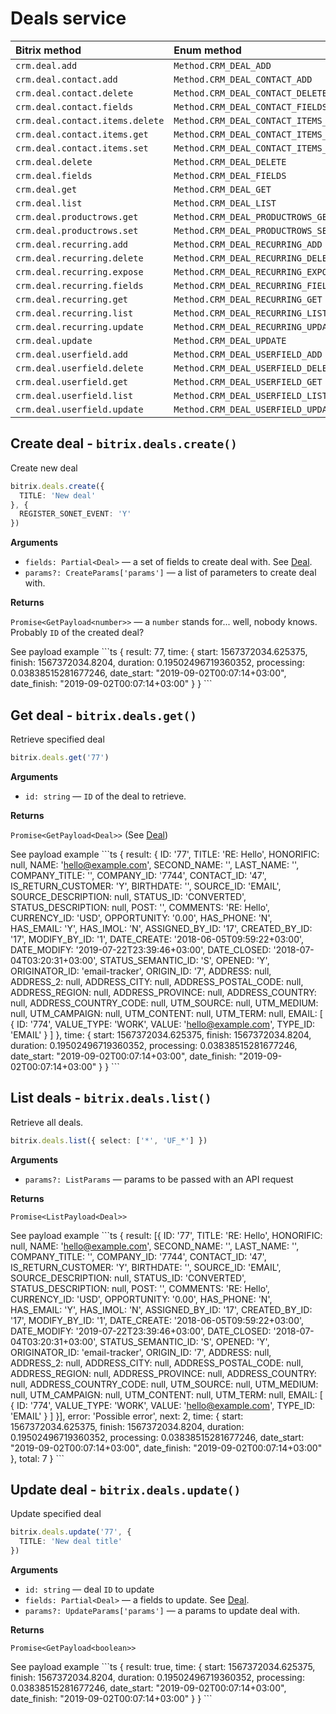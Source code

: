 # Deals service

| Bitrix method | Enum method | API |
| :--- | :--- | :--- |
| `crm.deal.add` | `Method.CRM_DEAL_ADD` | [`bitrix.deals.create()`](deals.md#create-deal---bitrixdealscreate) |
| `crm.deal.contact.add` | `Method.CRM_DEAL_CONTACT_ADD` |  |
| `crm.deal.contact.delete` | `Method.CRM_DEAL_CONTACT_DELETE` |  |
| `crm.deal.contact.fields` | `Method.CRM_DEAL_CONTACT_FIELDS` |  |
| `crm.deal.contact.items.delete` | `Method.CRM_DEAL_CONTACT_ITEMS_DELETE` |  |
| `crm.deal.contact.items.get` | `Method.CRM_DEAL_CONTACT_ITEMS_GET` |  |
| `crm.deal.contact.items.set` | `Method.CRM_DEAL_CONTACT_ITEMS_SET` |  |
| `crm.deal.delete` | `Method.CRM_DEAL_DELETE` |  |
| `crm.deal.fields` | `Method.CRM_DEAL_FIELDS` |  |
| `crm.deal.get` | `Method.CRM_DEAL_GET` | [`bitrix.deals.get()`](deals.md#get-deal---bitrixdealsget) |
| `crm.deal.list` | `Method.CRM_DEAL_LIST` | [`bitrix.deals.list()`](deals.md#list-deals---bitrixdealslist) |
| `crm.deal.productrows.get` | `Method.CRM_DEAL_PRODUCTROWS_GET` |  |
| `crm.deal.productrows.set` | `Method.CRM_DEAL_PRODUCTROWS_SET` |  |
| `crm.deal.recurring.add` | `Method.CRM_DEAL_RECURRING_ADD` |  |
| `crm.deal.recurring.delete` | `Method.CRM_DEAL_RECURRING_DELETE` |  |
| `crm.deal.recurring.expose` | `Method.CRM_DEAL_RECURRING_EXPOSE` |  |
| `crm.deal.recurring.fields` | `Method.CRM_DEAL_RECURRING_FIELDS` |  |
| `crm.deal.recurring.get` | `Method.CRM_DEAL_RECURRING_GET` |  |
| `crm.deal.recurring.list` | `Method.CRM_DEAL_RECURRING_LIST` |  |
| `crm.deal.recurring.update` | `Method.CRM_DEAL_RECURRING_UPDATE` |  |
| `crm.deal.update` | `Method.CRM_DEAL_UPDATE` | [`bitrix.deals.update()`](deals.md#update-deal---bitrixdealsupdate) |
| `crm.deal.userfield.add` | `Method.CRM_DEAL_USERFIELD_ADD` |  |
| `crm.deal.userfield.delete` | `Method.CRM_DEAL_USERFIELD_DELETE` |  |
| `crm.deal.userfield.get` | `Method.CRM_DEAL_USERFIELD_GET` |  |
| `crm.deal.userfield.list` | `Method.CRM_DEAL_USERFIELD_LIST` |  |
| `crm.deal.userfield.update` | `Method.CRM_DEAL_USERFIELD_UPDATE` |  |

## Create deal - `bitrix.deals.create()`

Create new deal

```typescript
bitrix.deals.create({
  TITLE: 'New deal'
}, {
  REGISTER_SONET_EVENT: 'Y'
})
```

**Arguments**

* `fields: Partial<Deal>` — a set of fields to create deal with. See [Deal](https://github.com/2BAD/bitrix/tree/b0db508dcebe77f486f7db833183f28de7de14db/source/services/deals/entities.ts).
* `params?: CreateParams['params']` — a list of parameters to create deal with.

**Returns**

`Promise<GetPayload<number>>` — a `number` stands for... well, nobody knows. Probably `ID` of the created deal?

See payload example \`\`\`ts { result: 77, time: { start: 1567372034.625375, finish: 1567372034.8204, duration: 0.19502496719360352, processing: 0.03838515281677246, date\_start: "2019-09-02T00:07:14+03:00", date\_finish: "2019-09-02T00:07:14+03:00" } } \`\`\`

## Get deal - `bitrix.deals.get()`

Retrieve specified deal

```typescript
bitrix.deals.get('77')
```

**Arguments**

* `id: string` — `ID` of the deal to retrieve.

**Returns**

`Promise<GetPayload<Deal>>` \(See [Deal](https://github.com/2BAD/bitrix/tree/b0db508dcebe77f486f7db833183f28de7de14db/source/services/deals/entities.ts)\)

See payload example \`\`\`ts { result: { ID: '77', TITLE: 'RE: Hello', HONORIFIC: null, NAME: 'hello@example.com', SECOND\_NAME: '', LAST\_NAME: '', COMPANY\_TITLE: '', COMPANY\_ID: '7744', CONTACT\_ID: '47', IS\_RETURN\_CUSTOMER: 'Y', BIRTHDATE: '', SOURCE\_ID: 'EMAIL', SOURCE\_DESCRIPTION: null, STATUS\_ID: 'CONVERTED', STATUS\_DESCRIPTION: null, POST: '', COMMENTS: 'RE: Hello', CURRENCY\_ID: 'USD', OPPORTUNITY: '0.00', HAS\_PHONE: 'N', HAS\_EMAIL: 'Y', HAS\_IMOL: 'N', ASSIGNED\_BY\_ID: '17', CREATED\_BY\_ID: '17', MODIFY\_BY\_ID: '1', DATE\_CREATE: '2018-06-05T09:59:22+03:00', DATE\_MODIFY: '2019-07-22T23:39:46+03:00', DATE\_CLOSED: '2018-07-04T03:20:31+03:00', STATUS\_SEMANTIC\_ID: 'S', OPENED: 'Y', ORIGINATOR\_ID: 'email-tracker', ORIGIN\_ID: '7', ADDRESS: null, ADDRESS\_2: null, ADDRESS\_CITY: null, ADDRESS\_POSTAL\_CODE: null, ADDRESS\_REGION: null, ADDRESS\_PROVINCE: null, ADDRESS\_COUNTRY: null, ADDRESS\_COUNTRY\_CODE: null, UTM\_SOURCE: null, UTM\_MEDIUM: null, UTM\_CAMPAIGN: null, UTM\_CONTENT: null, UTM\_TERM: null, EMAIL: \[ { ID: '774', VALUE\_TYPE: 'WORK', VALUE: 'hello@example.com', TYPE\_ID: 'EMAIL' } \] }, time: { start: 1567372034.625375, finish: 1567372034.8204, duration: 0.19502496719360352, processing: 0.03838515281677246, date\_start: "2019-09-02T00:07:14+03:00", date\_finish: "2019-09-02T00:07:14+03:00" } } \`\`\`

## List deals - `bitrix.deals.list()`

Retrieve all deals.

```typescript
bitrix.deals.list({ select: ['*', 'UF_*'] })
```

**Arguments**

* `params?: ListParams` — params to be passed with an API request

**Returns**

`Promise<ListPayload<Deal>>`

See payload example \`\`\`ts { result: \[{ ID: '77', TITLE: 'RE: Hello', HONORIFIC: null, NAME: 'hello@example.com', SECOND\_NAME: '', LAST\_NAME: '', COMPANY\_TITLE: '', COMPANY\_ID: '7744', CONTACT\_ID: '47', IS\_RETURN\_CUSTOMER: 'Y', BIRTHDATE: '', SOURCE\_ID: 'EMAIL', SOURCE\_DESCRIPTION: null, STATUS\_ID: 'CONVERTED', STATUS\_DESCRIPTION: null, POST: '', COMMENTS: 'RE: Hello', CURRENCY\_ID: 'USD', OPPORTUNITY: '0.00', HAS\_PHONE: 'N', HAS\_EMAIL: 'Y', HAS\_IMOL: 'N', ASSIGNED\_BY\_ID: '17', CREATED\_BY\_ID: '17', MODIFY\_BY\_ID: '1', DATE\_CREATE: '2018-06-05T09:59:22+03:00', DATE\_MODIFY: '2019-07-22T23:39:46+03:00', DATE\_CLOSED: '2018-07-04T03:20:31+03:00', STATUS\_SEMANTIC\_ID: 'S', OPENED: 'Y', ORIGINATOR\_ID: 'email-tracker', ORIGIN\_ID: '7', ADDRESS: null, ADDRESS\_2: null, ADDRESS\_CITY: null, ADDRESS\_POSTAL\_CODE: null, ADDRESS\_REGION: null, ADDRESS\_PROVINCE: null, ADDRESS\_COUNTRY: null, ADDRESS\_COUNTRY\_CODE: null, UTM\_SOURCE: null, UTM\_MEDIUM: null, UTM\_CAMPAIGN: null, UTM\_CONTENT: null, UTM\_TERM: null, EMAIL: \[ { ID: '774', VALUE\_TYPE: 'WORK', VALUE: 'hello@example.com', TYPE\_ID: 'EMAIL' } \] }\], error: 'Possible error', next: 2, time: { start: 1567372034.625375, finish: 1567372034.8204, duration: 0.19502496719360352, processing: 0.03838515281677246, date\_start: "2019-09-02T00:07:14+03:00", date\_finish: "2019-09-02T00:07:14+03:00" }, total: 7 } \`\`\`

## Update deal - `bitrix.deals.update()`

Update specified deal

```typescript
bitrix.deals.update('77', {
  TITLE: 'New deal title'
})
```

**Arguments**

* `id: string` — deal `ID` to update
* `fields: Partial<Deal>` — a fields to update. See [Deal](https://github.com/2BAD/bitrix/tree/b0db508dcebe77f486f7db833183f28de7de14db/source/services/deals/entities.ts).
* `params?: UpdateParams['params']` — a params to update deal with.

**Returns**

`Promise<GetPayload<boolean>>`

See payload example \`\`\`ts { result: true, time: { start: 1567372034.625375, finish: 1567372034.8204, duration: 0.19502496719360352, processing: 0.03838515281677246, date\_start: "2019-09-02T00:07:14+03:00", date\_finish: "2019-09-02T00:07:14+03:00" } } \`\`\`


